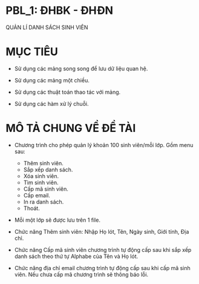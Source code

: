 # PBL_1: ĐHBK - ĐHĐN
QUẢN LÍ DANH SÁCH SINH VIÊN
# MỤC TIÊU
 - Sử dụng các mảng song song để lưu dữ liệu quan hệ. 
 
 - Sử dụng các mảng một chiều.
 
 - Sử dụng các thuật toán thao tác với mảng.
 
 - Sử dụng các hàm xử lý chuỗi.
# MÔ TẢ CHUNG VỀ ĐỀ TÀI
- Chương trình cho phép quản lý khoản 100 sinh viên/mỗi lớp. Gồm menu sau:

  + Thêm sinh viên.
  + Sắp xếp danh sách.
  + Xóa sinh viên.
  + Tìm sinh viên.
  + Cấp mã sinh viên.
  + Cấp email.
  + In ra danh sách.
  + Thoát.
- Mỗi một lớp sẽ được lưu trên 1 file.
- Chức năng Thêm sinh viên: Nhập Họ lót, Tên, Ngày sinh, Giới tính, Địa chỉ.
- Chức năng Cấp mã sinh viên chương trình tự động cấp sau khi sắp xếp danh sách theo thứ tự Alphabe của Tên và Họ lót.
- Chức năng địa chỉ email chương trình tự động cấp sau khi cấp mã sinh viên. Nếu chưa cấp mã chương trình sẽ thông báo lỗi.
  
